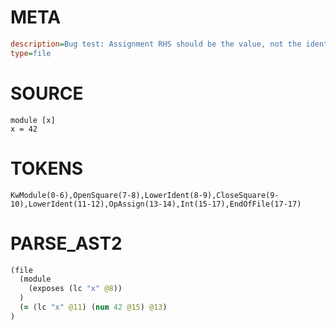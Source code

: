 # META
~~~ini
description=Bug test: Assignment RHS should be the value, not the identifier
type=file
~~~

# SOURCE
~~~roc
module [x]
x = 42
~~~

# TOKENS
~~~zig
KwModule(0-6),OpenSquare(7-8),LowerIdent(8-9),CloseSquare(9-10),LowerIdent(11-12),OpAssign(13-14),Int(15-17),EndOfFile(17-17)
~~~

# PARSE_AST2
~~~clojure
(file
  (module
    (exposes (lc "x" @8))
  )
  (= (lc "x" @11) (num 42 @15) @13)
)

~~~
